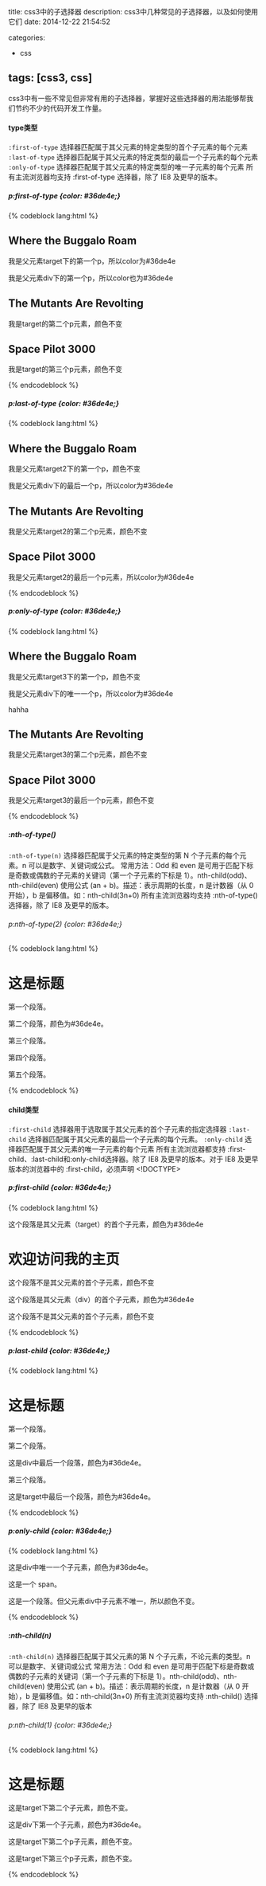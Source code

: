 title: css3中的子选择器
description: css3中几种常见的子选择器，以及如何使用它们
date: 2014-12-22 21:54:52

categories:
- css

tags: [css3, css]
---
css3中有一些不常见但非常有用的子选择器，掌握好这些选择器的用法能够帮我们节约不少的代码开发工作量。<!-- more -->
#### type类型
`:first-of-type` 选择器匹配属于其父元素的特定类型的首个子元素的每个元素
`:last-of-type` 选择器匹配属于其父元素的特定类型的最后一个子元素的每个元素
`:only-of-type` 选择器匹配属于其父元素的特定类型的唯一子元素的每个元素
所有主流浏览器均支持 :first-of-type 选择器，除了 IE8 及更早的版本。
##### p:first-of-type {color: #36de4e;}
{% codeblock lang:html %}
<div id="target1">
    <h2>Where the Buggalo Roam</h2>
    <p>我是父元素target下的第一个p，所以color为#36de4e</p>
    <div>
        <p>我是父元素div下的第一个p，所以color也为#36de4e</p>
    </div> 
    <h2>The Mutants Are Revolting</h2>
    <p>我是target的第二个p元素，颜色不变</p>
    <h2>Space Pilot 3000</h2>
    <p>我是target的第三个p元素，颜色不变</p>
</div>
{% endcodeblock %}

##### p:last-of-type {color: #36de4e;}
{% codeblock lang:html %}
<div id="target2">
    <h2>Where the Buggalo Roam</h2>
    <p>我是父元素target2下的第一个p，颜色不变</p>
    <div>
        <p>我是父元素div下的最后一个p，所以color为#36de4e</p>
    </div>
    <h2>The Mutants Are Revolting</h2>
    <p>我是父元素target2的第二个p元素，颜色不变</p>
    <h2>Space Pilot 3000</h2>
    <p>我是父元素target2的最后一个p元素，所以color为#36de4e</p>
</div>
{% endcodeblock %}

##### p:only-of-type {color: #36de4e;}
{% codeblock lang:html %}
<div id="target3">
    <h2>Where the Buggalo Roam</h2>
    <p>我是父元素target3下的第一个p，颜色不变</p>
    <div>
        <p>我是父元素div下的唯一一个p，所以color为#36de4e</p>
        <span>hahha</span>
    </div>
    <h2>The Mutants Are Revolting</h2>
    <p>我是父元素target3的第二个p元素，颜色不变</p>
    <h2>Space Pilot 3000</h2>
    <p>我是父元素target3的最后一个p元素，颜色不变</p>
</div>
{% endcodeblock %}

##### :nth-of-type()
`:nth-of-type(n)` 选择器匹配属于父元素的特定类型的第 N 个子元素的每个元素。n 可以是数字、关键词或公式。
常用方法：Odd 和 even 是可用于匹配下标是奇数或偶数的子元素的关键词（第一个子元素的下标是 1）。nth-child(odd)、nth-child(even)
使用公式 (an + b)。描述：表示周期的长度，n 是计数器（从 0 开始），b 是偏移值。如：nth-child(3n+0)
所有主流浏览器均支持 :nth-of-type() 选择器，除了 IE8 及更早的版本。
###### p:nth-of-type(2) {color: #36de4e;}
{% codeblock lang:html %}
<div id="target">
    <h1>这是标题</h1>
    <p>第一个段落。</p>
    <p>第二个段落，颜色为#36de4e。</p>
    <p>第三个段落。</p>
    <p>第四个段落。</p>
    <p>第五个段落。</p>
</div>
{% endcodeblock %}

 #### child类型
 `:first-child` 选择器用于选取属于其父元素的首个子元素的指定选择器
 `:last-child` 选择器匹配属于其父元素的最后一个子元素的每个元素。
 `:only-child` 选择器匹配属于其父元素的唯一子元素的每个元素
 所有主流浏览器都支持 :first-child、:last-child和:only-child选择器。除了 IE8 及更早的版本。对于 IE8 及更早版本的浏览器中的 :first-child，必须声明 <!DOCTYPE>
##### p:first-child {color: #36de4e;}
{% codeblock lang:html %}
<div id="target">
    <p>这个段落是其父元素（target）的首个子元素，颜色为#36de4e</p>
    <h1>欢迎访问我的主页</h1>
    <p>这个段落不是其父元素的首个子元素，颜色不变</p>
    <div>
        <p>这个段落是其父元素（div）的首个子元素，颜色为#36de4e</p>
        <p>这个段落不是其父元素的首个子元素，颜色不变</p>
    </div>
</div>
{% endcodeblock %}

##### p:last-child {color: #36de4e;}
{% codeblock lang:html %}
<div id="target">
    <h1>这是标题</h1>
    <p>第一个段落。</p>
    <p>第二个段落。</p>
    <div>
        <p>这是div中最后一个段落，颜色为#36de4e。</p>
    </div>
    <p>第三个段落。</p>
    <p>这是target中最后一个段落，颜色为#36de4e。</p>
</div>
{% endcodeblock %}

##### p:only-child {color: #36de4e;}
{% codeblock lang:html %}
<div id="target">
    <div>
        <p>这是div中唯一一个子元素，颜色为#36de4e。</p>
    </div>
    <div>
        <span>这是一个 span。</span>
        <p>这是一个段落。但父元素div中子元素不唯一，所以颜色不变。</p>
    </div>
</div>
{% endcodeblock %}

##### :nth-child(n)
`:nth-child(n)` 选择器匹配属于其父元素的第 N 个子元素，不论元素的类型。n 可以是数字、关键词或公式
常用方法：Odd 和 even 是可用于匹配下标是奇数或偶数的子元素的关键词（第一个子元素的下标是 1）。nth-child(odd)、nth-child(even)
使用公式 (an + b)。描述：表示周期的长度，n 是计数器（从 0 开始），b 是偏移值。如：nth-child(3n+0)
所有主流浏览器均支持 :nth-child() 选择器，除了 IE8 及更早的版本
###### p:nth-child(1) {color: #36de4e;}
{% codeblock lang:html %}
<div id="target">
    <h1>这是标题</h1>
    <p>这是target下第二个子元素，颜色不变。</p>
    <div>
        <p>这是div下第一个子元素，颜色为#36de4e。</p>
    </div>
    <p>这是target下第二个p子元素，颜色不变。</p>
    <p>这是target下第三个p子元素，颜色不变。</p>
</div>
{% endcodeblock %}
